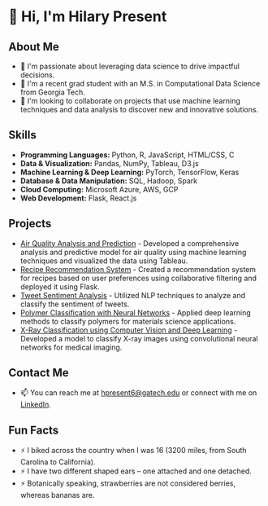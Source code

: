# 👋 Hi, I'm Hilary Present

## About Me
- 👀 I'm passionate about leveraging data science to drive impactful decisions.
- 🌱 I'm a recent grad student with an M.S. in Computational Data Science from Georgia Tech.
- 💞️ I'm looking to collaborate on projects that use machine learning techniques and data analysis to discover new and innovative solutions.

## Skills
- **Programming Languages:** Python, R, JavaScript, HTML/CSS, C
- **Data & Visualization:** Pandas, NumPy, Tableau, D3.js
- **Machine Learning & Deep Learning:** PyTorch, TensorFlow, Keras
- **Database & Data Manipulation:** SQL, Hadoop, Spark
- **Cloud Computing:** Microsoft Azure, AWS, GCP
- **Web Development:** Flask, React.js

## Projects
- [Air Quality Analysis and Prediction](#) - Developed a comprehensive analysis and predictive model for air quality using machine learning techniques and visualized the data using Tableau.
- [Recipe Recommendation System](#) - Created a recommendation system for recipes based on user preferences using collaborative filtering and deployed it using Flask.
- [Tweet Sentiment Analysis](#) - Utilized NLP techniques to analyze and classify the sentiment of tweets.
- [Polymer Classification with Neural Networks](#) - Applied deep learning methods to classify polymers for materials science applications.
- [X-Ray Classification using Computer Vision and Deep Learning](https://github.com/hilpresent/CS6476_Project) - Developed a model to classify X-ray images using convolutional neural networks for medical imaging.

## Contact Me
- 📫 You can reach me at [hpresent6@gatech.edu](mailto:hpresent6@gatech.edu) or connect with me on [LinkedIn](https://www.linkedin.com/in/hilarypresent).

## Fun Facts
- ⚡ I biked across the country when I was 16 (3200 miles, from South Carolina to California).
- ⚡ I have two different shaped ears – one attached and one detached.
- ⚡ Botanically speaking, strawberries are not considered berries, whereas bananas are.
